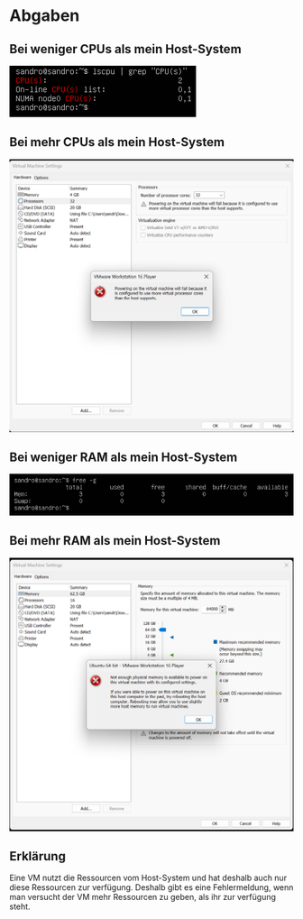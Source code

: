 # Abgaben

## Bei weniger CPUs als mein Host-System

![1](screenshots/Screenshot%202023-11-13%20090939.png)

## Bei mehr CPUs als mein Host-System

![2](screenshots/Screenshot%202023-11-13%20091541.png)

## Bei weniger RAM als mein Host-System

![3](screenshots/Screenshot%202023-11-13%20091715.png)

## Bei mehr RAM als mein Host-System

![4](screenshots/Screenshot%202023-11-13%20091812.png)

## Erklärung

Eine VM nutzt die Ressourcen vom Host-System und hat deshalb auch nur diese Ressourcen zur verfügung. Deshalb gibt es eine Fehlermeldung, wenn man versucht der VM mehr Ressourcen zu geben, als ihr zur verfügung steht.
